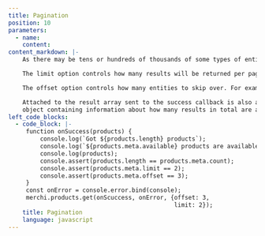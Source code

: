 ```yaml
---
title: Pagination
position: 10
parameters:
  - name:
    content:
content_markdown: |-
    As there may be tens or hundreds of thousands of some types of entities, listing them will not return them all at once, but rather it will return one “page” of results.

    The limit option controls how many results will be returned per page (further limited by backend-enforced limits, and how many entities are actually available). It defaults to 25 if not specified.

    The offset option controls how many entities to skip over. For example, if the limit is set to 10, setting offset to 20 will give you the third page. It defaults to zero not not supplied.

    Attached to the result array sent to the success callback is also a `meta`
    object containing information about how many results in total are available.
left_code_blocks:
  - code_block: |-
     function onSuccess(products) {
         console.log(`Got ${products.length} products`);
         console.log(`${products.meta.available} products are available`);
         console.log(products);
         console.assert(products.length == products.meta.count);
         console.assert(products.meta.limit == 2);
         console.assert(products.meta.offset == 3);
     }
     const onError = console.error.bind(console);
     merchi.products.get(onScuccess, onError, {offset: 3,
                                               limit: 2});
    title: Pagination
    language: javascript
---
```

